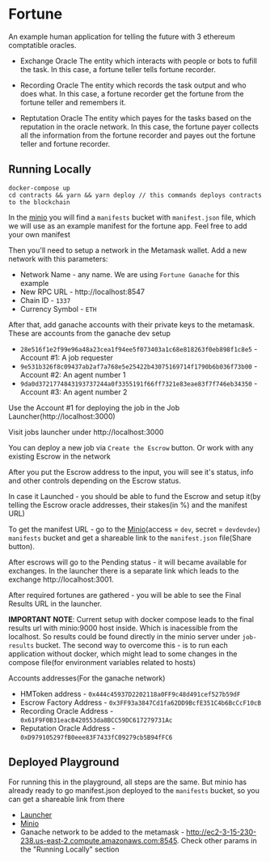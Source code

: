 # Fortune


An example human application for telling the future with 3 ethereum comptatible oracles. 

- Exchange Oracle
The entity which interacts with people or bots to fufill the task. In this case, a fortune teller tells fortune recorder.

- Recording Oracle
The entity which records the task output and who does what. In this case, a fortune recorder get the fortune from the fortune teller and remembers it.

- Reptutation Oracle
The entity which payes for the tasks based on the reputation in the oracle network. In this case, the fortune payer collects all the information from the fortune recorder and payes out the fortune teller and fortune recorder.

## Running Locally


```
docker-compose up
cd contracts && yarn && yarn deploy // this commands deploys contracts to the blockchain
```

In the [minio](http://localhost:9001) you will find a `manifests` bucket with `manifest.json` file, which we will use as an example manifest for the fortune app. Feel free to add your own manifest

Then you'll need to setup a network in the Metamask wallet. Add a new network with this parameters:
* Network Name - any name. We are using `Fortune Ganache` for this example
* New RPC URL - http://localhost:8547
* Chain ID - `1337`
* Currency Symbol - `ETH`

After that, add ganache accounts with their private keys to the metamask. These are accounts from the ganache dev setup
* `28e516f1e2f99e96a48a23cea1f94ee5f073403a1c68e818263f0eb898f1c8e5` - Account #1: A job requester
* `9e531b326f8c09437ab2af7a768e5e25422b43075169714f1790b6b036f73b00` - Account #2: An agent number 1
* `9da0d3721774843193737244a0f3355191f66ff7321e83eae83f7f746eb34350` - Account #3: An agent number 2

Use the Account #1 for deploying the job in the Job Launcher(http://localhost:3000)

Visit jobs launcher under http://localhost:3000

You can deploy a new job via `Create the Escrow` button. Or work with any existing Escrow in the network

After you put the Escrow address to the input, you will see it's status, info and other controls depending on the Escrow status.

In case it Launched - you should be able to fund the Escrow and setup it(by telling the Escrow oracle addresses, their stakes(in %) and the manifest URL)

To get the manifest URL - go to the [Minio](http://localhost:9001)(access = `dev`, secret = `devdevdev`) `manifests` bucket and get a shareable link to the `manifest.json` file(Share button).

After escrows will go to the Pending status - it will became available for exchanges. In the launcher there is a separate link which leads to the exchange http://localhost:3001.

After required fortunes are gathered - you will be able to see the Final Results URL in the launcher. 

**IMPORTANT NOTE**: Current setup with docker compose leads to the final results url with minio:9000 host inside. Which is inacessible from the localhost. So results could be found directly in the minio server under `job-results` bucket. The second way to overcome this - is to run each application without docker, which might lead to some changes in the compose file(for environment variables related to hosts)



Accounts addresses(For the ganache network)

* HMToken address - `0x444c45937D2202118a0FF9c48d491cef527b59dF`
* Escrow Factory Address - `0x3FF93a3847Cd1fa62DD9BcfE351C4b6BcCcF10cB`
* Recording Oracle Address - `0x61F9F0B31eacB420553da8BCC59DC617279731Ac`
* Reputation Oracle Address - `0xD979105297fB0eee83F7433fC09279cb5B94fFC6`


## Deployed Playground

For running this in the playground, all steps are the same. But minio has already ready to go manifest.json deployed to the `manifests` bucket, so you can get a shareable link from there

* [Launcher](http://ec2-3-15-230-238.us-east-2.compute.amazonaws.com:3000/)
* [Minio](http://ec2-3-15-230-238.us-east-2.compute.amazonaws.com:9001)
* Ganache network to be added to the metamask - http://ec2-3-15-230-238.us-east-2.compute.amazonaws.com:8545. Check other params in the "Running Locally" section